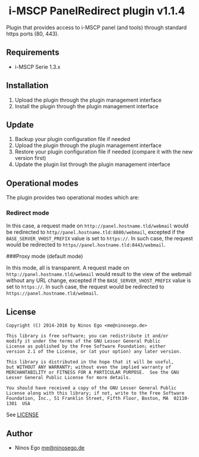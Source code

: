 #  i-MSCP PanelRedirect plugin v1.1.4

Plugin that provides access to i-MSCP panel (and tools) through standard https ports (80, 443).

## Requirements

* i-MSCP Serie 1.3.x

## Installation

1. Upload the plugin through the plugin management interface
2. Install the plugin through the plugin management interface

## Update

1. Backup your plugin configuration file if needed
2. Upload the plugin through the plugin management interface
3. Restore your plugin configuration file if needed (compare it with the new version first)
4. Update the plugin list through the plugin management interface

## Operational modes

The plugin provides two operational modes which are:

### Redirect mode

In this case, a request made on `http://panel.hostname.tld/webmail` would be redirected to 
`http//panel.hostname.tld:8880/webmail`, excepted if the `BASE_SERVER_VHOST_PREFIX` value is set to `https://`. In such
case, the request would be redirected to `https//panel.hostname.tld:8443/webmail`.

###Proxy mode (default mode)

In this mode, all is transparent. A request made on `http://panel.hostname.tld/webmail` would result to the view of the
webmail without any URL change, excepted if the `BASE_SERVER_VHOST_PREFIX` value is set to `https://`. In such case, the
request would be redirected to `https://panel.hostname.tld/webmail`.

## License

```
Copyright (C) 2014-2016 by Ninos Ego <me@ninosego.de>

This library is free software; you can redistribute it and/or
modify it under the terms of the GNU Lesser General Public
License as published by the Free Software Foundation; either
version 2.1 of the License, or (at your option) any later version.

This library is distributed in the hope that it will be useful,
but WITHOUT ANY WARRANTY; without even the implied warranty of
MERCHANTABILITY or FITNESS FOR A PARTICULAR PURPOSE.  See the GNU
Lesser General Public License for more details.

You should have received a copy of the GNU Lesser General Public
License along with this library; if not, write to the Free Software
Foundation, Inc., 51 Franklin Street, Fifth Floor, Boston, MA  02110-1301  USA
```

See [LICENSE](LICENSE)

## Author

* Ninos Ego <me@ninosego.de>
